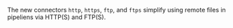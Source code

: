 The new connectors `http`, `https`, `ftp`, and `ftps` simplify using remote
files in pipeliens via HTTP(S) and FTP(S).
